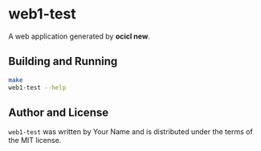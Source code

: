 # web1-test

A web application generated by **ocicl new**.

## Building and Running

```sh
make
web1-test --help
```

## Author and License

`web1-test` was written by Your Name and is distributed
under the terms of the MIT license.
